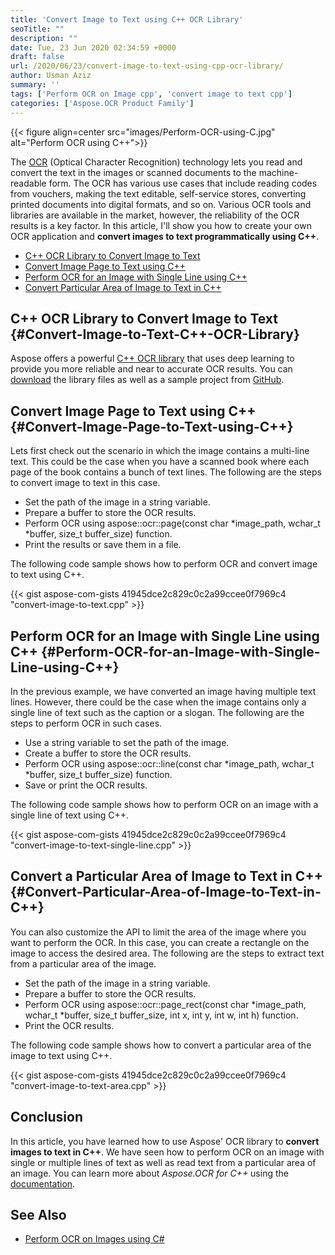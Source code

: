 ```yaml
---
title: 'Convert Image to Text using C++ OCR Library'
seoTitle: ""
description: ""
date: Tue, 23 Jun 2020 02:34:59 +0000
draft: false
url: /2020/06/23/convert-image-to-text-using-cpp-ocr-library/
author: Usman Aziz
summary: ''
tags: ['Perform OCR on Image cpp', 'convert image to text cpp']
categories: ['Aspose.OCR Product Family']
---
```




{{< figure align=center src="images/Perform-OCR-using-C.jpg" alt="Perform OCR using C++">}}


The [OCR][1] (Optical Character Recognition) technology lets you read and convert the text in the images or scanned documents to the machine-readable form. The OCR has various use cases that include reading codes from vouchers, making the text editable, self-service stores, converting printed documents into digital formats, and so on. Various OCR tools and libraries are available in the market, however, the reliability of the OCR results is a key factor. In this article, I'll show you how to create your own OCR application and **convert images to text programmatically using C++**.

*   [C++ OCR Library to Convert Image to Text][2]
*   [Convert Image Page to Text using C++][3]
*   [Perform OCR for an Image with Single Line using C++][4]
*   [Convert Particular Area of Image to Text in C++][5]

## C++ OCR Library to Convert Image to Text {#Convert-Image-to-Text-C++-OCR-Library}

Aspose offers a powerful [C++ OCR library][6] that uses deep learning to provide you more reliable and near to accurate OCR results. You can [download][7] the library files as well as a sample project from [GitHub][8].

## Convert Image Page to Text using C++ {#Convert-Image-Page-to-Text-using-C++}

Lets first check out the scenario in which the image contains a multi-line text. This could be the case when you have a scanned book where each page of the book contains a bunch of text lines. The following are the steps to convert image to text in this case.

*   Set the path of the image in a string variable.
*   Prepare a buffer to store the OCR results.
*   Perform OCR using aspose::ocr::page(const char \*image\_path, wchar\_t \*buffer, size\_t buffer\_size) function.
*   Print the results or save them in a file.

The following code sample shows how to perform OCR and convert image to text using C++.

{{< gist aspose-com-gists 41945dce2c829c0c2a99ccee0f7969c4 "convert-image-to-text.cpp" >}}

## Perform OCR for an Image with Single Line using C++ {#Perform-OCR-for-an-Image-with-Single-Line-using-C++}

In the previous example, we have converted an image having multiple text lines. However, there could be the case when the image contains only a single line of text such as the caption or a slogan. The following are the steps to perform OCR in such cases.

*   Use a string variable to set the path of the image.
*   Create a buffer to store the OCR results.
*   Perform OCR using aspose::ocr::line(const char \*image\_path, wchar\_t \*buffer, size\_t buffer\_size) function.
*   Save or print the OCR results.

The following code sample shows how to perform OCR on an image with a single line of text using C++.

{{< gist aspose-com-gists 41945dce2c829c0c2a99ccee0f7969c4 "convert-image-to-text-single-line.cpp" >}}

## Convert a Particular Area of Image to Text in C++ {#Convert-Particular-Area-of-Image-to-Text-in-C++}

You can also customize the API to limit the area of the image where you want to perform the OCR. In this case, you can create a rectangle on the image to access the desired area. The following are the steps to extract text from a particular area of the image.

*   Set the path of the image in a string variable.
*   Prepare a buffer to store the OCR results.
*   Perform OCR using aspose::ocr::page\_rect(const char \*image\_path, wchar\_t \*buffer, size\_t buffer\_size, int x, int y, int w, int h) function.
*   Print the OCR results.

The following code sample shows how to convert a particular area of the image to text using C++.

{{< gist aspose-com-gists 41945dce2c829c0c2a99ccee0f7969c4 "convert-image-to-text-area.cpp" >}}

## Conclusion

In this article, you have learned how to use Aspose' OCR library to **convert images to text in C++**. We have seen how to perform OCR on an image with single or multiple lines of text as well as read text from a particular area of an image. You can learn more about _Aspose.OCR for C++_ using the [documentation][9].

## See Also

*   [Perform OCR on Images using C#][10]




[1]: https://en.wikipedia.org/wiki/Optical_character_recognition
[2]: #Convert-Image-to-Text-C++-OCR-Library
[3]: #Convert-Image-Page-to-Text-using-C++
[4]: #Perform-OCR-for-an-Image-with-Single-Line-using-C++
[5]: #Convert-Particular-Area-of-Image-to-Text-in-C++
[6]: https://products.aspose.com/ocr/cpp
[7]: https://downloads.aspose.com/ocr/cpp
[8]: https://github.com/aspose-ocr/Aspose.OCR-for-C
[9]: https://docs.aspose.com/display/ocrcpp/Developer+Guide
[10]: https://blog.aspose.com/2020/05/28/perform-ocr-on-images-and-scanned-documents-using-csharp-vb.net/





